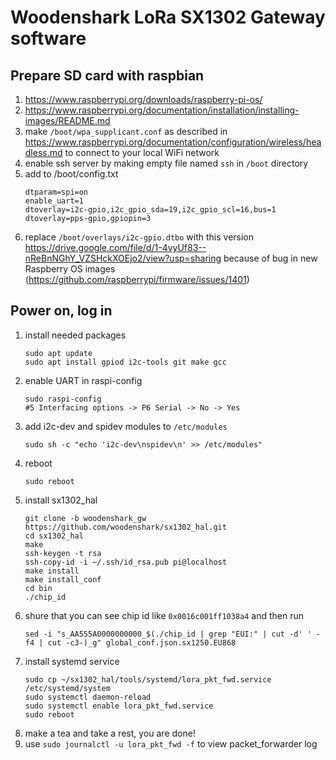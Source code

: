 # Woodenshark LoRa SX1302 Gateway software

## Prepare SD card with raspbian 
1. https://www.raspberrypi.org/downloads/raspberry-pi-os/
1. https://www.raspberrypi.org/documentation/installation/installing-images/README.md
1. make `/boot/wpa_supplicant.conf` as described in https://www.raspberrypi.org/documentation/configuration/wireless/headless.md to connect to your local WiFi network
1. enable ssh server by making empty file named `ssh` in `/boot` directory
1. add to /boot/config.txt
   ```
   dtparam=spi=on
   enable_uart=1
   dtoverlay=i2c-gpio,i2c_gpio_sda=19,i2c_gpio_scl=16,bus=1
   dtoverlay=pps-gpio,gpiopin=3
   ``` 
1. replace `/boot/overlays/i2c-gpio.dtbo` with this version https://drive.google.com/file/d/1-4vyUf83--nReBnNGhY_VZSHckXOEjo2/view?usp=sharing because of bug in new Raspberry OS images (https://github.com/raspberrypi/firmware/issues/1401)

## Power on, log in
1. install needed packages
   ```console
   sudo apt update
   sudo apt install gpiod i2c-tools git make gcc
   ```
1. enable UART in raspi-config
   ```console
   sudo raspi-config
   #5 Interfacing options -> P6 Serial -> No -> Yes
   ```
1. add i2c-dev and spidev modules to `/etc/modules`
   ```console
   sudo sh -c "echo 'i2c-dev\nspidev\n' >> /etc/modules"
   ```
1. reboot
   ```console
   sudo reboot
   ```
1. install sx1302_hal
   ```console
   git clone -b woodenshark_gw https://github.com/woodenshark/sx1302_hal.git
   cd sx1302_hal
   make
   ssh-keygen -t rsa
   ssh-copy-id -i ~/.ssh/id_rsa.pub pi@localhost
   make install
   make install_conf
   cd bin
   ./chip_id
   ```
1. shure that you can see chip id like `0x0016c001ff1038a4` and then run
   ```console
   sed -i "s_AA555A0000000000_$(./chip_id | grep "EUI:" | cut -d' ' -f4 | cut -c3-)_g" global_conf.json.sx1250.EU868
   ```
1. install systemd service
   ```console
   sudo cp ~/sx1302_hal/tools/systemd/lora_pkt_fwd.service /etc/systemd/system
   sudo systemctl daemon-reload
   sudo systemctl enable lora_pkt_fwd.service
   sudo reboot
   ```
1. make a tea and take a rest, you are done!
1. use `sudo journalctl -u lora_pkt_fwd -f` to view packet_forwarder log
